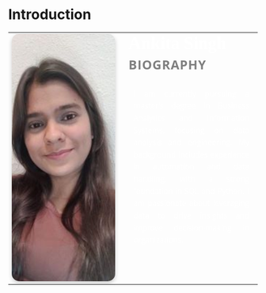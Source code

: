 # Introduction

<table style="border: none;">
  <tr>
    <td style="vertical-align: top; padding-right: 20px;">
      <img src="Ankita-Singh-image.jpg" alt="Ankita Singh" style="width: 1000px; height: 500px; border-radius: 15px; object-fit: cover; box-shadow: 0 4px 8px rgba(0, 0, 0, 0.2);">
    </td>
    <td style="vertical-align: top;">
      <h1 style="margin: 0; font-size: 2.5em; color: white; font-family: 'Satisfy', cursive;">Ankita Singh</h1>
      <h2 style="font-size: 1.8em; color: grey; font-family: 'Open Sans', sans-serif; margin-top: 5px; font-weight: 700; text-transform: uppercase; letter-spacing: 1px;">Biography</h2>
      <p style="font-size: 1.1em; color: white; font-family: 'Open Sans', sans-serif; line-height: 1.6; max-width: 600px; background-color: rgba(255, 255, 255, 0.1); padding: 10px; border-radius: 5px; text-align: justify;">
        I am currently pursuing a master’s degree in Business Analytics and Information Systems, focusing on data analysis and engineering. My background includes experience in automation and data handling, with a strong foundation in SQL and Python. I am passionate about leveraging data to drive insights and improve decision-making in organizations.
      </p>
    </td>
  </tr>
</table>
